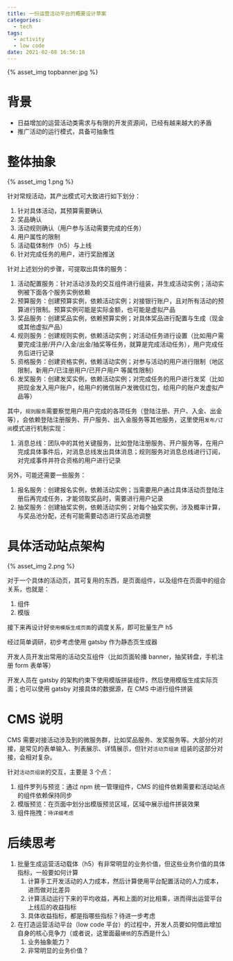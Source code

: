 ```yaml
---
title: 一份运营活动平台的概要设计草案
categories:
  - tech
tags:
  - activity
  - low code
date: 2021-02-08 16:56:18
---
```


{% asset_img topbanner.jpg %}

<escape><!-- more --></escape>

# 背景

- 日益增加的运营活动类需求与有限的开发资源间，已经有越来越大的矛盾
- 推广活动的运行模式，具备可抽象性

# 整体抽象

{% asset_img 1.png %}

针对常规活动，其产出模式可大致进行如下划分：

1. 针对具体活动，其预算需要确认
1. 奖品确认
1. 活动规则确认（用户参与活动需要完成的任务）
1. 用户属性的限制
1. 活动载体制作（h5）与上线
1. 针对完成任务的用户，进行奖励推送

针对上述划分的步骤，可提取出具体的服务：

1. 活动配置服务：针对活动涉及的交互组件进行组装，并生成活动实例；活动实例被下面各个服务实例依赖
1. 预算服务：创建预算实例，依赖活动实例；对接银行账户，且对所有活动的预算进行限制。预算实例可能是实际金额，也可能是虚拟产品
1. 奖品服务：创建奖品实例，依赖预算实例；对具体奖品进行配置与生成（现金或其他虚拟产品）
1. 规则服务：创建规则实例，依赖活动实例；对活动任务进行设置（比如用户需要完成注册/开户/入金/出金/抽奖等任务，就算是完成活动任务），用户完成任务后进行记录
1. 资格服务：创建资格实例，依赖活动实例；对参与活动的用户进行限制（地区限制，新用户/已注册用户/已开户用户 等属性限制）
1. 发奖服务：创建发奖实例，依赖活动实例；对完成任务的用户进行发奖（比如把现金发入用户账户，给用户的微信账户发微信红包，给用户的账户发虚拟产品等）

其中，`规则服务`需要察觉用户用户完成的各项任务（登陆注册、开户、入金、出金等），会依赖登陆注册服务、开户服务、出入金服务等其他服务，这里使用`发布/订阅`模式进行机制实现：

1. 消息总线：团队中的其他关键服务，比如登陆注册服务、开户服务等，在用户完成具体事件后，对消息总线发出具体消息；规则服务对消息总线进行订阅，对完成事件并符合资格的用户进行记录

另外，可能还需要一些服务：

1. 报名服务：创建报名实例，依赖活动实例；当需要用户通过具体活动页登陆注册后再完成任务，才能领取奖品时，需要进行用户记录
1. 抽奖服务：创建抽奖实例，依赖活动实例；对每个抽奖实例，涉及概率计算，与奖品池分配，还有可能需要动态进行奖品池调整

# 具体活动站点架构

{% asset_img 2.png %}

对于一个具体的活动页，其可复用的东西，是页面组件，以及组件在页面中的组合关系，也就是：

1. 组件
1. 模版

接下来再设计好`使用模版生成页面`的调度关系，即可批量生产 h5

经过简单调研，初步考虑使用 gatsby 作为静态页生成器

开发人员开发出常用的活动交互组件（比如页面轮播 banner，抽奖转盘，手机注册 form 表单等）

开发人员在 gatsby 的架构约束下使用模版拼装组件，然后使用模版生成实际页面；也可以使用 gatsby 对接具体的数据源，在 CMS 中进行组件拼装

# CMS 说明

CMS 需要对接活动涉及到的微服务群，比如奖品服务、发奖服务等。大部分的对接，是常见的表单输入、列表展示、详情展示，但针对`活动页组装` 组装的这部分对接，会相对复杂。

针对`活动页组装`的交互，主要是 3 个点：

1. 组件罗列与预览：通过 npm 统一管理组件，CMS 的组件依赖需要和活动站点的组件依赖保持同步
1. 模版预览：在页面中划分出模版预览区域，区域中展示组件拼装效果
1. 组件拖拽：`待详细考虑`

# 后续思考

1. 批量生成运营活动载体（h5）有非常明显的业务价值，但这些业务价值的具体指标，一般要如何计算
   1. 计算手工开发活动的人力成本，然后计算使用平台配置活动的人力成本，进而做对比差异
   1. 计算活动运行下来的平均收益，再和上面的对比相乘，进而得出运营平台上线后的收益指标
   1. 具体收益指标，都是指哪些指标？待进一步考虑
1. 在打造运营活动平台（low code 平台）的过程中，开发人员要如何借此增加自身的核心竞争力（或者说，这里面最`硬核`的东西是什么）
   1. 业务抽象能力？
   1. 非常明显的业务价值？
